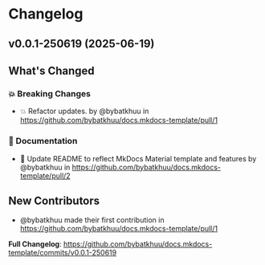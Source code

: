 # Changelog

## v0.0.1-250619 (2025-06-19)

<!-- Release notes generated using configuration in .github/release.yml at v0.0.1-250619 -->

## What's Changed
### 💥 Breaking Changes
* 💥 Refactor updates. by @bybatkhuu in https://github.com/bybatkhuu/docs.mkdocs-template/pull/1
### 📝 Documentation
* :memo: Update README to reflect MkDocs Material template and features by @bybatkhuu in https://github.com/bybatkhuu/docs.mkdocs-template/pull/2

## New Contributors
* @bybatkhuu made their first contribution in https://github.com/bybatkhuu/docs.mkdocs-template/pull/1

**Full Changelog**: https://github.com/bybatkhuu/docs.mkdocs-template/commits/v0.0.1-250619


